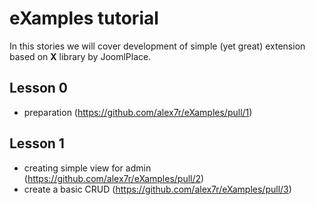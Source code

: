 # eXamples tutorial
In this stories we will cover development of simple (yet great) extension based on **X** library by JoomlPlace.

## Lesson 0
- preparation (https://github.com/alex7r/eXamples/pull/1)
## Lesson 1
- creating simple view for admin (https://github.com/alex7r/eXamples/pull/2)
- create a basic CRUD (https://github.com/alex7r/eXamples/pull/3)